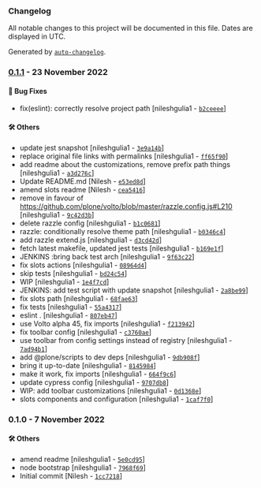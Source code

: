 ### Changelog

All notable changes to this project will be documented in this file. Dates are displayed in UTC.

Generated by [`auto-changelog`](https://github.com/CookPete/auto-changelog).

### [0.1.1](https://github.com/eea/volto-slots/compare/0.1.0...0.1.1) - 23 November 2022

#### :bug: Bug Fixes

- fix(eslint): correctly resolve project path [nileshgulia1 - [`b2ceeee`](https://github.com/eea/volto-slots/commit/b2ceeeee81dd770c70dad48e489516cdff0d7335)]

#### :hammer_and_wrench: Others

- update jest snapshot [nileshgulia1 - [`3e9a14b`](https://github.com/eea/volto-slots/commit/3e9a14bbcc4af79b1102174a99b0cb83626a64ff)]
- replace original file links with permalinks [nileshgulia1 - [`ff65f90`](https://github.com/eea/volto-slots/commit/ff65f90abf93309ca139bd3476a6b48125855a34)]
- add readme about the customizations, remove prefix path things [nileshgulia1 - [`a3d276c`](https://github.com/eea/volto-slots/commit/a3d276c66f7a3597159a29530b055bd7175d0f58)]
- Update README.md [Nilesh - [`e53ed8d`](https://github.com/eea/volto-slots/commit/e53ed8d5ed6e747ff7bd6f20596723798a94abb0)]
- amend slots readme [Nilesh - [`cea5416`](https://github.com/eea/volto-slots/commit/cea5416026f9ae5c8018872d4228718dcf721f23)]
- remove in favour of https://github.com/plone/volto/blob/master/razzle.config.js#L210 [nileshgulia1 - [`9c42d3b`](https://github.com/eea/volto-slots/commit/9c42d3b112a7918837f9fb421a83dd6243d6bf49)]
- delete razzle config [nileshgulia1 - [`b1c0681`](https://github.com/eea/volto-slots/commit/b1c06811ad746e1ce1a87feb85c5a0c1e27fe384)]
- razzle: conditionally resolve theme path [nileshgulia1 - [`b0346c4`](https://github.com/eea/volto-slots/commit/b0346c4fff5750b7c4dd2da8c2914ba5d0886442)]
- add razzle extend.js [nileshgulia1 - [`d3cd42d`](https://github.com/eea/volto-slots/commit/d3cd42dbc129cc7b91208d8693850f5aabec7cda)]
- fetch latest makefile, updated jest tests [nileshgulia1 - [`b169e1f`](https://github.com/eea/volto-slots/commit/b169e1f6a78d87cc2b4e5ff4faaf4f55d567435d)]
- JENKINS :bring back test arch [nileshgulia1 - [`9f63c22`](https://github.com/eea/volto-slots/commit/9f63c22120a6020c2c1675c3e4d20cef9fbe4796)]
- fix slots actions [nileshgulia1 - [`08964d4`](https://github.com/eea/volto-slots/commit/08964d4a7063b20eebe346532476f275c87b17ed)]
- skip tests [nileshgulia1 - [`bd24c54`](https://github.com/eea/volto-slots/commit/bd24c54cdbd89937a5a23b9e8d9256bc157495e2)]
- WIP [nileshgulia1 - [`1e4f7cd`](https://github.com/eea/volto-slots/commit/1e4f7cdda1402a0e7701c14987a3e71b978bcca8)]
- JENKINS: add test script with update snapshot [nileshgulia1 - [`2a8be99`](https://github.com/eea/volto-slots/commit/2a8be9943b5c6c5d55e719adfcfc414f1184bb2f)]
- fix slots path [nileshgulia1 - [`68fae63`](https://github.com/eea/volto-slots/commit/68fae6353eb70e0ef96ba9f25b43ac2f91682894)]
- fix tests [nileshgulia1 - [`55a4317`](https://github.com/eea/volto-slots/commit/55a4317bb0a2d61738c63317d5843655b0530d29)]
- eslint . [nileshgulia1 - [`807eb47`](https://github.com/eea/volto-slots/commit/807eb47a068232f53c0b18832bbf01a0f081dddc)]
- use Volto alpha 45, fix imports [nileshgulia1 - [`f213942`](https://github.com/eea/volto-slots/commit/f2139421288fe3cb38cd3e9f2c0dd1a8595495f4)]
- fix toolbar config [nileshgulia1 - [`c3760ae`](https://github.com/eea/volto-slots/commit/c3760aea78af82b4e54b9def4d3973eead064638)]
- use toolbar from config settings instead of registry [nileshgulia1 - [`7ad94b1`](https://github.com/eea/volto-slots/commit/7ad94b197b284134983146492179d5e159f8bf49)]
- add @plone/scripts to dev deps [nileshgulia1 - [`9db908f`](https://github.com/eea/volto-slots/commit/9db908f835dac5b70eae87fc71018da53d73789b)]
- bring it up-to-date [nileshgulia1 - [`8145984`](https://github.com/eea/volto-slots/commit/81459843700e6de67e77f5bd51182ea2d5bb5aa2)]
- make it work, fix imports [nileshgulia1 - [`664f9c6`](https://github.com/eea/volto-slots/commit/664f9c625d20bd0dcf63b2c3a2541d2a6776285c)]
- update cypress config [nileshgulia1 - [`9707db8`](https://github.com/eea/volto-slots/commit/9707db8e27f8fa07932ff460bfd57414e3b7eaa6)]
- WIP: add toolbar customizations [nileshgulia1 - [`0d1368e`](https://github.com/eea/volto-slots/commit/0d1368eb78d7d40d9de6fc69fe019ead78a22a9d)]
- slots components and configuration [nileshgulia1 - [`1caf7f0`](https://github.com/eea/volto-slots/commit/1caf7f006ef9af4b54c89d1ab63ff2bcee2eaf3f)]
### 0.1.0 - 7 November 2022

#### :hammer_and_wrench: Others

- amend readme [nileshgulia1 - [`5e0cd95`](https://github.com/eea/volto-slots/commit/5e0cd9554c12225c63b1d96743927c6553729a0e)]
- node bootstrap [nileshgulia1 - [`7968f69`](https://github.com/eea/volto-slots/commit/7968f6918dd569173339139107162a2968136e30)]
- Initial commit [Nilesh - [`1cc7218`](https://github.com/eea/volto-slots/commit/1cc7218a66893e594353efcc6d99476e9fc067f1)]
